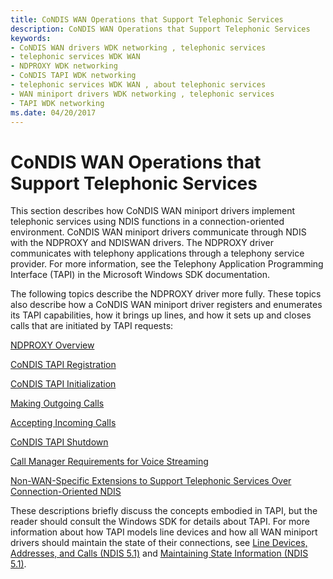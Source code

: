 ```yaml
---
title: CoNDIS WAN Operations that Support Telephonic Services
description: CoNDIS WAN Operations that Support Telephonic Services
keywords:
- CoNDIS WAN drivers WDK networking , telephonic services
- telephonic services WDK WAN
- NDPROXY WDK networking
- CoNDIS TAPI WDK networking
- telephonic services WDK WAN , about telephonic services
- WAN miniport drivers WDK networking , telephonic services
- TAPI WDK networking
ms.date: 04/20/2017
---
```


# CoNDIS WAN Operations that Support Telephonic Services





This section describes how CoNDIS WAN miniport drivers implement telephonic services using NDIS functions in a connection-oriented environment. CoNDIS WAN miniport drivers communicate through NDIS with the NDPROXY and NDISWAN drivers. The NDPROXY driver communicates with telephony applications through a telephony service provider. For more information, see the Telephony Application Programming Interface (TAPI) in the Microsoft Windows SDK documentation.

The following topics describe the NDPROXY driver more fully. These topics also describe how a CoNDIS WAN miniport driver registers and enumerates its TAPI capabilities, how it brings up lines, and how it sets up and closes calls that are initiated by TAPI requests:

[NDPROXY Overview](ndproxy-overview.md)

[CoNDIS TAPI Registration](condis-tapi-registration.md)

[CoNDIS TAPI Initialization](condis-tapi-initialization.md)

[Making Outgoing Calls](making-outgoing-calls.md)

[Accepting Incoming Calls](accepting-incoming-calls.md)

[CoNDIS TAPI Shutdown](condis-tapi-shutdown.md)

[Call Manager Requirements for Voice Streaming](responding-to-an-oid-co-tapi-line-caps-query.md)

[Non-WAN-Specific Extensions to Support Telephonic Services Over Connection-Oriented NDIS](non-wan-specific-extensions-to-support-telephonic-services-over-connec.md)

These descriptions briefly discuss the concepts embodied in TAPI, but the reader should consult the Windows SDK for details about TAPI. For more information about how TAPI models line devices and how all WAN miniport drivers should maintain the state of their connections, see [Line Devices, Addresses, and Calls (NDIS 5.1)](/previous-versions/windows/hardware/network/ff549181(v=vs.85)) and [Maintaining State Information (NDIS 5.1)](/previous-versions/windows/hardware/network/ff549232(v=vs.85)).

 


